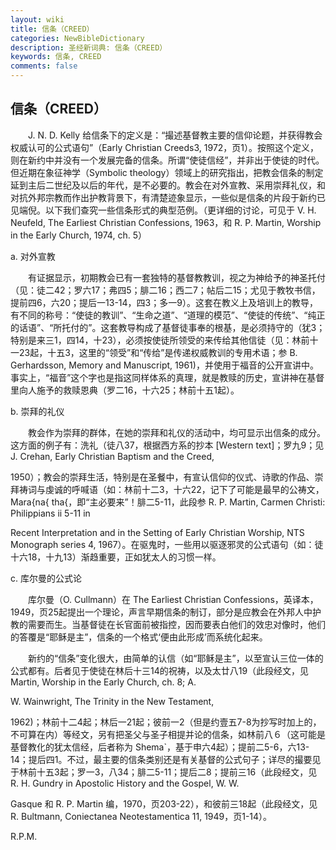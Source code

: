 ```yaml
---
layout: wiki
title: 信条（CREED）
categories: NewBibleDictionary
description: 圣经新词典: 信条（CREED）
keywords: 信条, CREED
comments: false
---
```


## 信条（CREED）

　　J. N. D. Kelly 给信条下的定义是：“撮述基督教主要的信仰论题，并获得教会权威认可的公式语句”（Early Christian Creeds3, 1972，页1）。按照这个定义，则在新约中并没有一个发展完备的信条。所谓“使徒信经”，并非出于使徒的时代。但近期在象征神学（Symbolic theology）领域上的研究指出，把教会信条的制定延到主后二世纪及以后的年代，是不必要的。教会在对外宣教、采用崇拜礼仪，和对抗外邦宗教而作出护教背景下，有清楚迹象显示，一些似是信条的片段于新约已见端倪。以下我们查究一些信条形式的典型范例。（更详细的讨论，可见于 V. H. Neufeld, The Earliest Christian Confessions, 1963，和 R. P. Martin, Worship in the Early Church, 1974, ch. 5）

a. 对外宣教

　　有证据显示，初期教会已有一套独特的基督教教训，视之为神给予的神圣托付（见：徒二42；罗六17；弗四5；腓二16；西二7；帖后二15；尤见于教牧书信，提前四6，六20；提后一13-14，四3；多一9）。这套在教义上及培训上的教导，有不同的称号：“使徒的教训”、“生命之道”、“道理的模范”、“使徒的传统”、“纯正的话语”、“所托付的”。这套教导构成了基督徒事奉的根基，是必须持守的（犹3；特别是来三1，四14，十23），必须按使徒所领受的来传给其他信徒（见：林前十一23起，十五3，这里的“领受”和“传给”是传递权威教训的专用术语；参 B. Gerhardsson, Memory and Manuscript, 1961)，并使用于福音的公开宣讲中。事实上，“福音”这个字也是指这同样体系的真理，就是教赎的历史，宣讲神在基督里向人施予的救赎恩典（罗二16，十六25；林前十五1起）。

b. 崇拜的礼仪

　　教会作为崇拜的群体，在她的崇拜和礼仪的活动中，均可显示出信条的成分。这方面的例子有：洗礼（徒八37，根据西方系的抄本 [Western text]；罗九9；见 J. Crehan, Early Christian Baptism and the Creed,

1950）；教会的崇拜生活，特别是在圣餐中，有宣认信仰的仪式、诗歌的作品、崇拜祷词与虔诚的呼喊语（如：林前十二3，十六22，记下了可能是最早的公祷文，Mara{na{ tha{，即“主必要来”！腓二5-11，此段参 R. P. Martin, Carmen Christi: Philippians ii 5-11 in

Recent Interpretation and in the Setting of Early Christian Worship, NTS Monograph series 4, 1967）。在驱鬼时，一些用以驱逐邪灵的公式语句（如：徒十六18，十九13）渐趋重要，正如犹太人的习惯一样。

c. 库尔曼的公式论

　　库尔曼（O. Cullmann）在 The Earliest Christian Confessions，英译本，1949，页25起提出一个理论，声言早期信条的制订，部分是应教会在外邦人中护教的需要而生。当基督徒在长官面前被指控，因而要表白他们的效忠对像时，他们的答覆是“耶稣是主”，信条的一个格式‘便由此形成’而系统化起来。

　　新约的“信条”变化很大，由简单的认信（如“耶稣是主”，以至宣认三位一体的公式都有。后者见于使徒在林后十三14的祝祷，以及太廿八19（此段经文，见 Martin, Worship in the Early Church, ch. 8; A.

W. Wainwright, The Trinity in the New Testament,

1962)；林前十二4起；林后一21起；彼前一2（但是约壹五7-8为抄写时加上的，不可算在内）等经文，另有把圣父与圣子相提并论的信条，如林前八６（这可能是基督教化的犹太信经，后者称为 Shema`，基于申六4起）；提前二5-6，六13-14；提后四1。不过，最主要的信条类别还是有关基督的公式句子；详尽的撮要见于林前十五3起；罗一3，八34；腓二5-11；提后二8；提前三16（此段经文，见 R. H. Gundry in Apostolic History and the Gospel, W. W.

Gasque 和 R. P. Martin 编，1970，页203-22），和彼前三18起（此段经文，见 R. Bultmann, Coniectanea Neotestamentica 11, 1949，页1-14）。

R.P.M.






